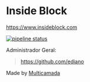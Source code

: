 # Inside Block

https://www.insideblock.com


[![pipeline status](https://gitlab.com/insideblock/insideblock.gitlab.io/badges/master/pipeline.svg)](https://gitlab.com/insideblock/insideblock.gitlab.io/commits/master)

Administrador Geral:
> https://github.com/ediano

Made by <a href="http://multicamada.com">Multicamada</a>